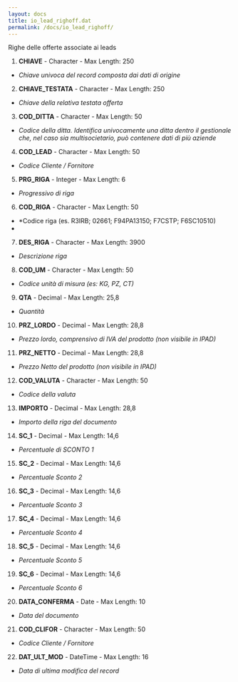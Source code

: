 ```yaml
---
layout: docs
title: io_lead_righoff.dat
permalink: /docs/io_lead_righoff/
---
```


Righe delle offerte associate ai leads

1. **CHIAVE** - Character - Max Length: 250
  * *Chiave univoca del record composta dai dati di origine*
2. **CHIAVE_TESTATA** - Character - Max Length: 250
  * *Chiave della relativa testata offerta*
3. **COD_DITTA** - Character - Max Length: 50
  * *Codice della ditta. Identifica univocamente una ditta dentro il gestionale che, nel caso sia multisocietario, può contenere dati di più aziende*
4. **COD_LEAD** - Character - Max Length: 50
  * *Codice Cliente / Fornitore*
5. **PRG_RIGA** - Integer - Max Length: 6
  * *Progressivo di riga*
6. **COD_RIGA** - Character - Max Length: 50
  * *Codice riga (es. R3IRB; 02661; F94PA13150; F7CSTP; F6SC10510)
*
7. **DES_RIGA** - Character - Max Length: 3900
  * *Descrizione riga*
8. **COD_UM** - Character - Max Length: 50
  * *Codice unità di misura (es: KG, PZ, CT)*
9. **QTA** - Decimal - Max Length: 25,8
  * *Quantità*
10. **PRZ_LORDO** - Decimal - Max Length: 28,8
  * *Prezzo lordo, comprensivo di IVA del prodotto (non visibile in IPAD)*
11. **PRZ_NETTO** - Decimal - Max Length: 28,8
  * *Prezzo Netto del prodotto (non visibile in IPAD)*
12. **COD_VALUTA** - Character - Max Length: 50
  * *Codice della valuta*
13. **IMPORTO** - Decimal - Max Length: 28,8
  * *Importo della riga del documento*
14. **SC_1** - Decimal - Max Length: 14,6
  * *Percentuale di SCONTO 1*
15. **SC_2** - Decimal - Max Length: 14,6
  * *Percentuale Sconto 2*
16. **SC_3** - Decimal - Max Length: 14,6
  * *Percentuale Sconto 3*
17. **SC_4** - Decimal - Max Length: 14,6
  * *Percentuale Sconto 4*
18. **SC_5** - Decimal - Max Length: 14,6
  * *Percentuale Sconto 5*
19. **SC_6** - Decimal - Max Length: 14,6
  * *Percentuale Sconto 6*
20. **DATA_CONFERMA** - Date - Max Length: 10
  * *Data del documento*
21. **COD_CLIFOR** - Character - Max Length: 50
  * *Codice Cliente / Fornitore*
22. **DAT_ULT_MOD** - DateTime - Max Length: 16
  * *Data di ultima modifica del record*

